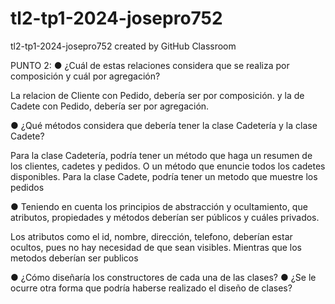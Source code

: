 # tl2-tp1-2024-josepro752
tl2-tp1-2024-josepro752 created by GitHub Classroom

PUNTO 2:
● ¿Cuál de estas relaciones considera que se realiza por composición y cuál por
agregación?

La relacion de Cliente con Pedido, debería ser por composición. y la de Cadete con Pedido, debería ser por agregación.

● ¿Qué métodos considera que debería tener la clase Cadetería y la clase Cadete?

Para la clase Cadetería, podría tener un método que haga un resumen de los clientes, cadetes y pedidos. O un método que enuncie todos los cadetes disponibles.
Para la clase Cadete, podría tener un metodo que muestre los pedidos

● Teniendo en cuenta los principios de abstracción y ocultamiento, que atributos,
propiedades y métodos deberían ser públicos y cuáles privados.

Los atributos como el id, nombre, dirección, telefono, deberían estar ocultos, pues no hay necesidad de que sean visibles. Mientras que los metodos deberían ser publicos

● ¿Cómo diseñaría los constructores de cada una de las clases?
● ¿Se le ocurre otra forma que podría haberse realizado el diseño de clases?
